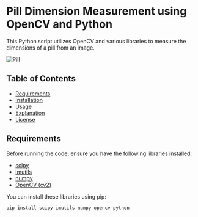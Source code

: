 # Pill Dimension Measurement using OpenCV and Python

This Python script utilizes OpenCV and various libraries to measure the dimensions of a pill from an image.

![Pill](pill.jpg)

## Table of Contents
- [Requirements](#requirements)
- [Installation](#installation)
- [Usage](#usage)
- [Explanation](#explanation)
- [License](#license)

## Requirements

Before running the code, ensure you have the following libraries installed:

- [scipy](https://pypi.org/project/scipy/)
- [imutils](https://pypi.org/project/imutils/)
- [numpy](https://pypi.org/project/numpy/)
- [OpenCV (cv2)](https://pypi.org/project/opencv-python/)

You can install these libraries using pip:

```bash
pip install scipy imutils numpy opencv-python
